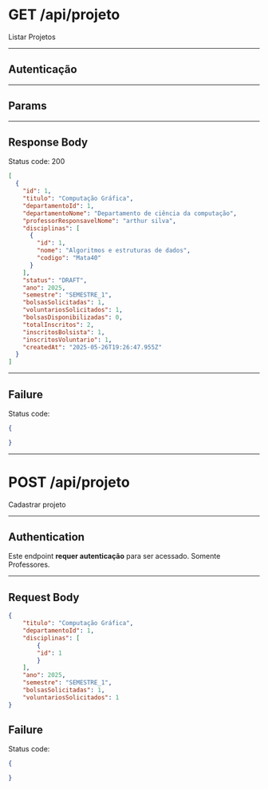 # GET /api/projeto

Listar Projetos

---

## Autenticação



---

## Params


---

## Response Body


Status code: 200

```json
[
  {
    "id": 1,
    "titulo": "Computação Gráfica",
    "departamentoId": 1,
    "departamentoNome": "Departamento de ciência da computação",
    "professorResponsavelNome": "arthur silva",
    "disciplinas": [
      {
        "id": 1,
        "nome": "Algoritmos e estruturas de dados",
        "codigo": "Mata40"
      }
    ],
    "status": "DRAFT",
    "ano": 2025,
    "semestre": "SEMESTRE_1",
    "bolsasSolicitadas": 1,
    "voluntariosSolicitados": 1,
    "bolsasDisponibilizadas": 0,
    "totalInscritos": 2,
    "inscritosBolsista": 1,
    "inscritosVoluntario": 1,
    "createdAt": "2025-05-26T19:26:47.955Z"
  }
]
```  
---

## Failure

Status code: 

```json
{

}
```

---

# POST /api/projeto

Cadastrar projeto

---

## Authentication

Este endpoint **requer autenticação** para ser acessado. Somente Professores. 

---

## Request Body

```json
{
    "titulo": "Computação Gráfica",
    "departamentoId": 1,
    "disciplinas": [
        {
        "id": 1
        }
    ],
    "ano": 2025,
    "semestre": "SEMESTRE_1",
    "bolsasSolicitadas": 1,
    "voluntariosSolicitados": 1
}
````

## Failure

Status code: 

```json
{

}
```